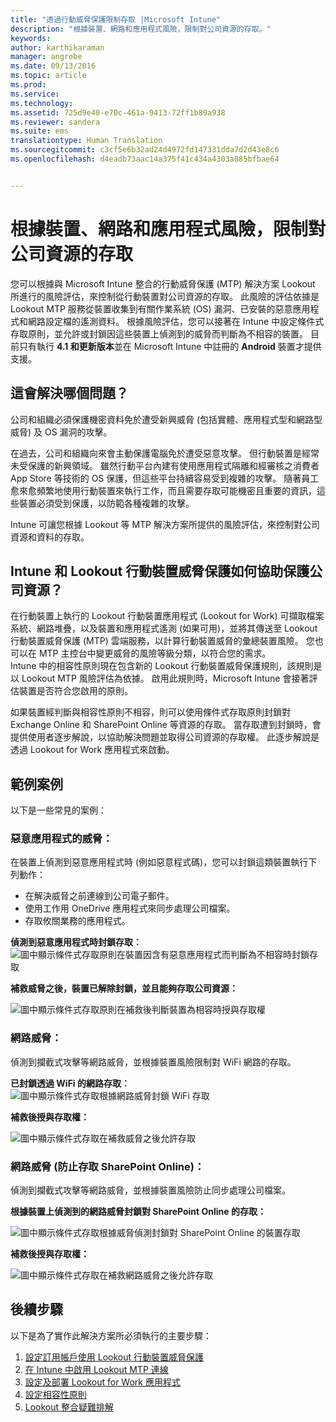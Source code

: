 ```yaml
---
title: "透過行動威脅保護限制存取 |Microsoft Intune"
description: "根據裝置、網路和應用程式風險，限制對公司資源的存取。"
keywords: 
author: karthikaraman
manager: angrobe
ms.date: 09/13/2016
ms.topic: article
ms.prod: 
ms.service: 
ms.technology: 
ms.assetid: 725d9e40-e70c-461a-9413-72ff1b89a938
ms.reviewer: sandera
ms.suite: ems
translationtype: Human Translation
ms.sourcegitcommit: c3cf5e6b32ad24d4972fd147331dda7d2d43e8c6
ms.openlocfilehash: d4eadb73aac14a375f41c434a4303a885bfbae64


---
```


# 根據裝置、網路和應用程式風險，限制對公司資源的存取
您可以根據與 Microsoft Intune 整合的行動威脅保護 (MTP) 解決方案 Lookout 所進行的風險評估，來控制從行動裝置對公司資源的存取。 此風險的評估依據是 Lookout MTP 服務從裝置收集到有關作業系統 (OS) 漏洞、已安裝的惡意應用程式和網路設定檔的遙測資料。 根據風險評估，您可以接著在 Intune 中設定條件式存取原則，並允許或封鎖因這些裝置上偵測到的威脅而判斷為不相容的裝置。  目前只有執行 **4.1 和更新版本**並在 Microsoft Intune 中註冊的 **Android** 裝置才提供支援。  
## 這會解決哪個問題？
公司和組織必須保護機密資料免於遭受新興威脅 (包括實體、應用程式型和網路型威脅) 及 OS 漏洞的攻擊。

在過去，公司和組織向來會主動保護電腦免於遭受惡意攻擊。 但行動裝置是經常未受保護的新興領域。 雖然行動平台內建有使用應用程式隔離和經審核之消費者 App Store 等技術的 OS 保護，但這些平台持續容易受到複雜的攻擊。 隨著員工愈來愈頻繁地使用行動裝置來執行工作，而且需要存取可能機密且重要的資訊，這些裝置必須受到保護，以防範各種複雜的攻擊。

Intune 可讓您根據 Lookout 等 MTP 解決方案所提供的風險評估，來控制對公司資源和資料的存取。

## Intune 和 Lookout 行動裝置威脅保護如何協助保護公司資源？
在行動裝置上執行的 Lookout 行動裝置應用程式 (Lookout for Work) 可擷取檔案系統、網路堆疊，以及裝置和應用程式遙測 (如果可用)，並將其傳送至 Lookout 行動裝置威脅保護 (MTP) 雲端服務，以計算行動裝置威脅的彙總裝置風險。 您也可以在 MTP 主控台中變更威脅的風險等級分類，以符合您的需求。  
Intune 中的相容性原則現在包含新的 Lookout 行動裝置威脅保護規則，該規則是以 Lookout MTP 風險評估為依據。 啟用此規則時，Microsoft Intune 會接著評估裝置是否符合您啟用的原則。

如果裝置經判斷與相容性原則不相容，則可以使用條件式存取原則封鎖對 Exchange Online 和 SharePoint Online 等資源的存取。 當存取遭到封鎖時，會提供使用者逐步解說，以協助解決問題並取得公司資源的存取權。 此逐步解說是透過 Lookout for Work 應用程式來啟動。

## 範例案例
以下是一些常見的案例：
### 惡意應用程式的威脅：
在裝置上偵測到惡意應用程式時 (例如惡意程式碼)，您可以封鎖這類裝置執行下列動作：
* 在解決威脅之前連線到公司電子郵件。
* 使用工作用 OneDrive 應用程式來同步處理公司檔案。
* 存取攸關業務的應用程式。

**偵測到惡意應用程式時封鎖存取︰**
![圖中顯示條件式存取原則在裝置因含有惡意應用程式而判斷為不相容時封鎖存取](../media/mtp/malicious-apps-blocked.png)

**補救威脅之後，裝置已解除封鎖，並且能夠存取公司資源：**

![圖中顯示條件式存取原則在補救後判斷裝置為相容時授與存取權](../media/mtp/malicious-apps-unblocked.png)
### 網路威脅：
偵測到攔截式攻擊等網路威脅，並根據裝置風險限制對 WiFi 網路的存取。

**已封鎖透過 WiFi 的網路存取︰**
![圖中顯示條件式存取根據網路威脅封鎖 WiFi 存取](../media/mtp/network-wifi-blocked.png)

**補救後授與存取權：**

![圖中顯示條件式存取在補救威脅之後允許存取](../media/mtp/network-wifi-unblocked.png)
### 網路威脅 (防止存取 SharePoint Online)：

偵測到攔截式攻擊等網路威脅，並根據裝置風險防止同步處理公司檔案。

**根據裝置上偵測到的網路威脅封鎖對 SharePoint Online 的存取：**

![圖中顯示條件式存取根據威脅偵測封鎖對 SharePoint Online 的裝置存取](../media/mtp/network-spo-blocked.png)


**補救後授與存取權：**

![圖中顯示條件式存取在補救網路威脅之後允許存取](../media/mtp/network-spo-unblocked.png)

## 後續步驟
以下是為了實作此解決方案所必須執行的主要步驟：
1.  [設定訂用帳戶使用 Lookout 行動裝置威脅保護](set-up-your-subscription-with-lookout-mtp.md)
2.  [在 Intune 中啟用 Lookout MTP 連線](enable-lookout-mtp-connection-in-intune.md)
3.  [設定及部署 Lookout for Work 應用程式](configure-and-deploy-lookout-for-work-apps.md)
4.  [設定相容性原則](enable-device-threat-protection-rule-in-compliance-policy.md)
5.  [Lookout 整合疑難排解](http://docs.microsoft.com/en-us/intune/troubleshoot/troubleshooting-lookout-integration)



<!--HONumber=Sep16_HO3-->


